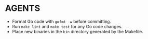 # AGENTS

- Format Go code with `gofmt -w` before committing.
- Run `make lint` and `make test` for any Go code changes.
- Place new binaries in the `bin` directory generated by the Makefile.
